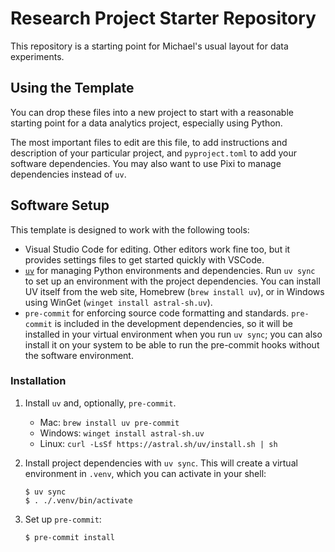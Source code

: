 # Research Project Starter Repository

This repository is a starting point for Michael's usual layout for data
experiments.

## Using the Template

You can drop these files into a new project to start with a reasonable starting
point for a data analytics project, especially using Python.

The most important files to edit are this file, to add instructions and
description of your particular project, and `pyproject.toml` to add your
software dependencies.  You may also want to use Pixi to manage dependencies
instead of `uv`.

## Software Setup

This template is designed to work with the following tools:

-   Visual Studio Code for editing.  Other editors work fine too, but it
    provides settings files to get started quickly with VSCode.
-   [`uv`][uv] for managing Python environments and dependencies.  Run `uv sync`
    to set up an environment with the project dependencies.  You can install UV
    itself from the web site, Homebrew (`brew install uv`), or in Windows using
    WinGet (`winget install astral-sh.uv`).
-   `pre-commit` for enforcing source code formatting and standards.
    `pre-commit` is included in the development dependencies, so it will be
    installed in your virtual environment when you run `uv sync`; you can also
    install it on your system to be able to run the pre-commit hooks without the
    software environment.

[uv]: https://astral.sh/uv/

### Installation

1.  Install `uv` and, optionally, `pre-commit`.
    -   Mac: `brew install uv pre-commit`
    -   Windows: `winget install astral-sh.uv`
    -   Linux: `curl -LsSf https://astral.sh/uv/install.sh | sh`

2.  Install project dependencies with `uv sync`.  This will create a virtual
    environment in `.venv`, which you can activate in your shell:

    ```console
    $ uv sync
    $ . ./.venv/bin/activate
    ```

3.  Set up `pre-commit`:
    ```console
    $ pre-commit install
    ```

